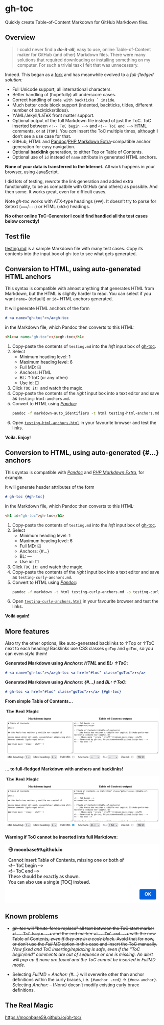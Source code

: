 # gh-toc

Quickly create Table-of-Content Markdown for GitHub Markdown files.

## Overview

> I could never find a _**do-it-all**_, easy to use, online Table-of-Content maker for GitHub (and other) Markdown files. There were many solutions that required downloading or installing something on my computer. For such a trivial task I felt that was unnecessary. 

Indeed. This began as a [fork](https://imthenachoman.github.io/nGitHubTOC/) and has meanwhile evolved to a _full-fledged solution:_

- Full Unicode support, all international characters.
- Better handling of (hopefully) all underscore cases.
- Correct handling of ``code with backticks ` inside``.
- Much better code block support (indented, backticks, tildes, different number of backticks/tildes).
- YAML/Jekyll/LaTeX front matter support.
- Optional output of the full Markdown file instead of just the ToC. ToC inserted between `<!-- ToC begin -->` and `<!-- ToC end -->` HTML comments, or at `[TOP]`. You _can_ insert the ToC multiple times, although I don’t see a use case for that.
- GitHub, HTML and [Pandoc](https://pandoc.org/)/[PHP Markdown Extra](https://michelf.ca/projects/php-markdown/extra/)-compatible anchor generation for easy navigation.
- Optional **backlink** generation, to either Top or Table of Contents.
- Optional use of `id` instead of `name` attribute in generated HTML anchors.

**None of your data is transferred to the Internet.** All work happens in your browser, using JavaScript.

I did lots of testing, rewrote the link generation and added extra functionality, to be as compatbile with GitHub (and others) as possible. And then some. It works great, even for difficult cases.

Note _gh-toc_ works with ATX-type headings (`###`). It doesn’t try to parse for Setext (`===`/`---`) or HTML (`<h3>`) headings.

**No other online ToC-Generator I could find handled all the test cases below correctly!**

## Test file

[testing.md](testing.md) is a sample Markdown file with many test cases. Copy its contents into the input box of gh-toc to see what gets generated.

## Conversion to HTML, using auto-generated HTML anchors

This syntax is compatible with almost anything that generates HTML from Markdown, but the HTML is slightly harder to read. You can select if you want `name=` (default) or `id=` HTML anchors generated.

It will generate HTML anchors of the form

```markdown
# <a name="gh-toc"></a>gh-toc
```
in the Markdown file, which Pandoc then converts to this HTML:

```html
<h1><a name="gh-toc"></a>gh-toc</h1>
```

1. Copy-paste the contents of `testing.md` into the _left_ input box of [gh-toc](https://moonbase59.github.io/gh-toc/).
2. Select
   - Minimum heading level: 1
   - Maximum heading level: 6
   - Full MD: ☑
   - Anchors: HTML
   - BL: ↑ToC (or any other)
   - Use id: ☐
3. Click `TOC it!` and watch the magic.
4. Copy-paste the contents of the _right_ input box into a text editor and save as `testing-html-anchors.md`.
5. Convert to HTML using [_Pandoc_](https://pandoc.org/):
   ```bash
   pandoc -f markdown-auto_identifiers -t html testing-html-anchors.md -o testing-html-anchors.html
   ```
6. Open [`testing-html-anchors.html`](https://moonbase59.github.io/gh-toc/testing-html-anchors.html) in your favourite browser and test the links.

**Voilà. Enjoy!**

## Conversion to HTML, using auto-generated {#…} anchors

This syntax is compatible with [_Pandoc_](https://pandoc.org/) and [_PHP Markdown Extra_](https://michelf.ca/projects/php-markdown/extra/), for example.

It will generate header attributes of the form

```markdown
# gh-toc {#gh-toc}
```
in the Markdown file, which Pandoc then converts to this HTML:

```html
<h1 id="gh-toc">gh-toc</h1>
```

1. Copy-paste the contents of `testing.md` into the _left_ input box of [gh-toc](https://moonbase59.github.io/gh-toc/).
2. Select
   - Minimum heading level: 1
   - Maximum heading level: 6
   - Full MD: ☑
   - Anchors: {#…}
   - BL: —
   - Use id: ☐
3. Click `TOC it!` and watch the magic.
4. Copy-paste the contents of the _right_ input box into a text editor and save as `testing-curly-anchors.md`.
5. Convert to HTML using [_Pandoc_](https://pandoc.org/):
   ```bash
   pandoc -f markdown -t html testing-curly-anchors.md -o testing-curly-anchors.html
   ```
6. Open [`testing-curly-anchors.html`](https://moonbase59.github.io/gh-toc/testing-curly-anchors.html) in your favourite browser and test the links.

**Voilà again!**

## More features

Also try the other options, like auto-generated backlinks to ↑Top or ↑ToC next to each heading! Backlinks use CSS classes `goTop` and `goToc`, so you can even _style_ them!

**Generated Markdown using _Anchors: HTML_ and _BL: ↑ToC_:**

```markdown
# <a name="gh-toc"></a>gh-toc <a href="#toc" class="goToc">↑</a>
```

**Generated Markdown using _Anchors: {#…}_ and _BL: ↑ToC_:**

```markdown
# gh-toc <a href="#toc" class="goToc">↑</a> {#gh-toc}
```

**From simple Table of Contents…**

![screenshot-simple-toc](screenshot-simple-toc.png)

**… to full-fledged Markdown with anchors and backlinks!**

![screenshot-fullMD-curly-bl](screenshot-fullMD-curly-bl.png)

**Warning if ToC cannot be inserted into full Markdown:**

![screenshot-warning](screenshot-warning.png)

## Known problems

- ~~_gh-toc_ will "brute-force replace" all text between the ToC start  marker `<!-- ToC begin -->` and the end marker `<!-- ToC end -->` with the new Table of Contents, _even if they are in a code block_. Avoid that for now, or don’t use the _Full MD_ option in this case and insert the ToC manually.~~
  _Now fixed and ToC inserting/replacing is safe, even if the "ToC begin/end" comments are out of sequence or one is missing. An alert will pop up if none are found and the ToC cannot be inserted in FullMD mode._

- Selecting _FullMD_ + _Anchor: \{\#…\}_ will overwrite other than anchor definitions within the curly braces, i.e. `{#anchor .red}` → `{#new-anchor}`. Selecting _Anchor: –_ (None) doesn’t modify existing curly brace definitions.

## The Real Magic

https://moonbase59.github.io/gh-toc/
